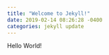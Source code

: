 ```yaml
---
title: "Welcome to Jekyll!"
date: 2019-02-14 08:26:28 -0400
categories: jekyll update
---
```


Hello World!
